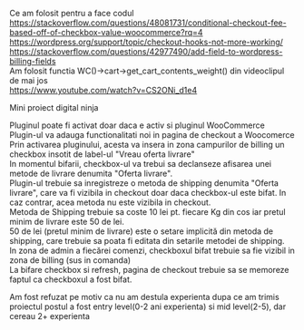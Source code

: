 Ce am folosit pentru a face codul<br>
https://stackoverflow.com/questions/48081731/conditional-checkout-fee-based-off-of-checkbox-value-woocommerce?rq=4<br>
https://wordpress.org/support/topic/checkout-hooks-not-more-working/<br>
https://stackoverflow.com/questions/42977490/add-field-to-wordpress-billing-fields<br>
Am folosit functia WC()->cart->get_cart_contents_weight() din videoclipul de mai jos<br>
https://www.youtube.com/watch?v=CS2ONi_d1e4<br>

Mini proiect digital ninja<br>

Pluginul poate fi activat doar daca e activ si pluginul WooCommerce<br>
Plugin-ul va adauga functionalitati noi in pagina de checkout a Woocomerce<br>
Prin activarea pluginului, acesta va insera in zona campurilor de billing un checkbox insotit de label-ul "Vreau oferta livrare"<br>
In momentul bifarii, checkbox-ul va trebui sa declanseze afisarea unei metode de livrare denumita "Oferta livrare".<br>
Plugin-ul trebuie sa inregistreze o metoda de shipping denumita "Oferta livrare", care va fi vizibila in checkout doar daca checkbox-ul este bifat. In caz contrar, acea metoda nu este vizibila in checkout.<br>
Metoda de Shipping trebuie sa coste 10 lei pt. fiecare Kg din cos iar pretul minim de livrare este 50 de lei.<br>
50 de lei (pretul minim de livrare) este o setare implicită din metoda de shipping, care trebuie sa poata fi editata din setarile metodei de shipping.<br>
In zona de admin a fiecărei comenzi, checkboxul bifat trebuie sa fie vizibil in zona de billing (sus in comanda)<br>
La bifare checkbox si refresh, pagina de checkout trebuie sa se memoreze faptul ca checkboxul a fost bifat.<br>

Am fost refuzat pe motiv ca nu am destula experienta dupa ce am trimis proiectul postul a fost entry level(0-2 ani experienta) si mid level(2-5), dar cereau 2+ experienta<br>
